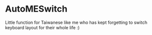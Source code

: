 # AutoMESwitch
Little function for Taiwanese like me who has kept forgetting to switch keyboard layout for their whole life :)
